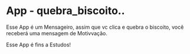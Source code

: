 # App - quebra_biscoito..

Esse App é um Mensageiro, assim que vc clica e quebra o biscoito, você receberá uma mensagem de Motivvação.

Esse App é fins a Estudos!
